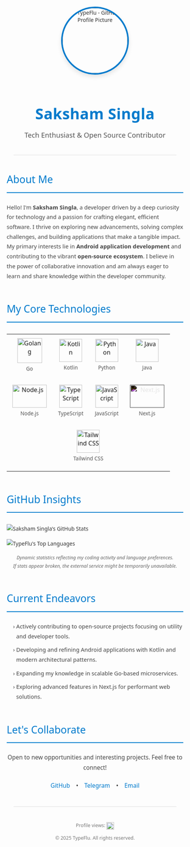 <div align="center" style="font-family: 'Segoe UI', Helvetica, Arial, sans-serif; color: #333;">

  <img src="https://avatars.githubusercontent.com/u/198061763?v=4" width="170" height="170" alt="TypeFlu - GitHub Profile Picture" style="border-radius: 50%; margin-top: 25px; margin-bottom: 20px; border: 4px solid #007ACC; box-shadow: 0 6px 12px rgba(0, 0, 0, 0.1);">

  <h1 style="font-size: 2.8em; font-weight: 600; color: #007ACC; margin-bottom: 8px; letter-spacing: 0.5px;">
    Saksham Singla
  </h1>
  <p style="font-size: 1.3em; color: #555; margin-bottom: 30px; font-weight: 300;">
    Tech Enthusiast & Open Source Contributor
  </p>
</div>

<hr style="border: 0; height: 1px; background: #ddd; margin: 40px auto; width: 85%;">

<div style="max-width: 850px; margin: auto; padding: 0 20px; font-family: 'Segoe UI', Helvetica, Arial, sans-serif; color: #333; line-height: 1.75;">

  <h2 style="color: #007ACC; font-size: 1.9em; font-weight: 500; border-bottom: 2px solid #007ACC; padding-bottom: 10px; margin-top: 40px; margin-bottom: 25px;">
    About Me
  </h2>
  <p style="font-size: 1.05em; color: #444;">
    Hello! I'm <strong>Saksham Singla</strong>, a developer driven by a deep curiosity for technology and a passion for crafting elegant, efficient software. I thrive on exploring new advancements, solving complex challenges, and building applications that make a tangible impact. My primary interests lie in <strong>Android application development</strong> and contributing to the vibrant <strong>open-source ecosystem</strong>. I believe in the power of collaborative innovation and am always eager to learn and share knowledge within the developer community.
  </p>

  <h2 style="color: #007ACC; font-size: 1.9em; font-weight: 500; border-bottom: 2px solid #007ACC; padding-bottom: 10px; margin-top: 50px; margin-bottom: 30px;">
    My Core Technologies
  </h2>
  <div align="center" style="margin-bottom: 30px;">
    <table style="border-collapse: collapse; width: auto; margin: auto;">
      <tr>
        <td style="padding: 10px 15px; text-align: center;">
          <img src="https://cdn.jsdelivr.net/gh/devicons/devicon@latest/icons/go/go-original-wordmark.svg" alt="Golang" width="65" height="65"/>
          <p style="font-size: 0.85em; margin-top: 5px; color: #555;">Go</p>
        </td>
        <td style="padding: 10px 15px; text-align: center;">
          <img src="https://cdn.jsdelivr.net/gh/devicons/devicon@latest/icons/kotlin/kotlin-original.svg" alt="Kotlin" width="60" height="60"/>
          <p style="font-size: 0.85em; margin-top: 5px; color: #555;">Kotlin</p>
        </td>
        <td style="padding: 10px 15px; text-align: center;">
          <img src="https://cdn.jsdelivr.net/gh/devicons/devicon@latest/icons/python/python-original.svg" alt="Python" width="60" height="60"/>
          <p style="font-size: 0.85em; margin-top: 5px; color: #555;">Python</p>
        </td>
        <td style="padding: 10px 15px; text-align: center;">
          <img src="https://cdn.jsdelivr.net/gh/devicons/devicon@latest/icons/java/java-original.svg" alt="Java" width="60" height="60"/>
          <p style="font-size: 0.85em; margin-top: 5px; color: #555;">Java</p>
        </td>
      </tr>
      <tr>
        <td style="padding: 10px 15px; text-align: center;">
          <img src="https://cdn.jsdelivr.net/gh/devicons/devicon@latest/icons/nodejs/nodejs-original-wordmark.svg" alt="Node.js" width="90" height="60"/>
          <p style="font-size: 0.85em; margin-top: 5px; color: #555;">Node.js</p>
        </td>
        <td style="padding: 10px 15px; text-align: center;">
          <img src="https://cdn.jsdelivr.net/gh/devicons/devicon@latest/icons/typescript/typescript-original.svg" alt="TypeScript" width="60" height="60"/>
          <p style="font-size: 0.85em; margin-top: 5px; color: #555;">TypeScript</p>
        </td>
        <td style="padding: 10px 15px; text-align: center;">
          <img src="https://cdn.jsdelivr.net/gh/devicons/devicon@latest/icons/javascript/javascript-original.svg" alt="JavaScript" width="60" height="60"/>
          <p style="font-size: 0.85em; margin-top: 5px; color: #555;">JavaScript</p>
        </td>
        <td style="padding: 10px 15px; text-align: center;">
          <img src="https://cdn.jsdelivr.net/gh/devicons/devicon@latest/icons/nextjs/nextjs-original-wordmark.svg" alt="Next.js" width="90" height="60" style="filter: invert(1);"/> <p style="font-size: 0.85em; margin-top: 5px; color: #555;">Next.js</p>
        </td>
      </tr>
      <tr>
        <td colspan="4" style="padding: 10px 15px; text-align: center;">
          <img src="https://cdn.jsdelivr.net/gh/devicons/devicon@latest/icons/tailwindcss/tailwindcss-original.svg" alt="Tailwind CSS" width="60" height="60"/>
          <p style="font-size: 0.85em; margin-top: 5px; color: #555;">Tailwind CSS</p>
        </td>
      </tr>
    </table>
  </div>

  <h2 style="color: #007ACC; font-size: 1.9em; font-weight: 500; border-bottom: 2px solid #007ACC; padding-bottom: 10px; margin-top: 50px; margin-bottom: 30px;">
    GitHub Insights
  </h2>

![Saksham Singla's GitHub Stats](https://github-readme-stats.vercel.app/api?username=TypeFlu&show_icons=true&include_all_commits=true&count_private=true&rank_icon=percentile&theme=vision-friendly-dark&hide_border=true&title_color=58A6FF&icon_color=58A6FF&text_color=C9D1D9)

![TypeFlu's Top Languages](https://github-readme-stats.vercel.app/api/top-langs/?username=TypeFlu&layout=compact&langs_count=8&theme=vision-friendly-dark&hide_border=true&title_color=58A6FF&icon_color=58A6FF&text_color=C9D1D9)

  <p align="center" style="font-size: 0.9em; color: #666; margin-top: 10px; margin-bottom: 40px;">
    <i>Dynamic statistics reflecting my coding activity and language preferences.</i>
    <br/>
    <i>If stats appear broken, the external service might be temporarily unavailable.</i>
  </p>

  <h2 style="color: #007ACC; font-size: 1.9em; font-weight: 500; border-bottom: 2px solid #007ACC; padding-bottom: 10px; margin-top: 50px; margin-bottom: 25px;">
    Current Endeavors
  </h2>
  <ul style="font-size: 1.05em; color: #444; list-style-type: '› '; padding-left: 25px;">
    <li style="margin-bottom: 10px;">Actively contributing to open-source projects focusing on utility and developer tools.</li>
    <li style="margin-bottom: 10px;">Developing and refining Android applications with Kotlin and modern architectural patterns.</li>
    <li style="margin-bottom: 10px;">Expanding my knowledge in scalable Go-based microservices.</li>
    <li>Exploring advanced features in Next.js for performant web solutions.</li>
  </ul>

  <h2 style="color: #007ACC; font-size: 1.9em; font-weight: 500; border-bottom: 2px solid #007ACC; padding-bottom: 10px; margin-top: 50px; margin-bottom: 25px;">
    Let's Collaborate
  </h2>
  <div align="center" style="font-size: 1.1em; margin-bottom: 40px;">
    <p style="color: #444; margin-bottom: 20px;">
      Open to new opportunities and interesting projects. Feel free to connect!
    </p>
    <p>
      <a href="https://github.com/TypeFlu" style="text-decoration: none; color: #007ACC; font-weight: 500; margin: 0 12px;">GitHub</a> •
      <a href="https://t.me/TypeFlu" style="text-decoration: none; color: #007ACC; font-weight: 500; margin: 0 12px;">Telegram</a> •
      <a href="mailto:Typeflu@gmail.com" style="text-decoration: none; color: #007ACC; font-weight: 500; margin: 0 12px;">Email</a>
    </p>
  </div>

</div>

<hr style="border: 0; height: 1px; background: #ddd; margin: 40px auto; width: 85%;">

<div align="center" style="font-family: 'Segoe UI', Helvetica, Arial, sans-serif; color: #777; font-size: 0.9em; margin-bottom: 30px;">
  <p style="margin-bottom: 5px;">Profile views: <img src="https://komarev.com/ghpvc/?username=TypeFlu&label=&color=007ACC&style=flat&logoColor=white&bg_color=fafafa" alt="Profile views" style="vertical-align: middle; height: 20px;"/></p>
  <p>&copy; 2025 TypeFlu. All rights reserved.</p>
</div>
